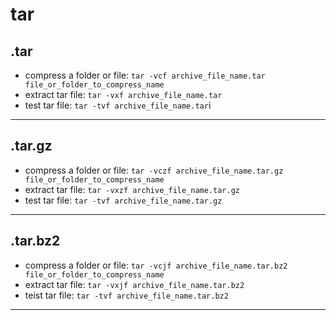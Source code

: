# tar

## .tar
- compress a folder or file: `tar -vcf archive_file_name.tar file_or_folder_to_compress_name`
- extract tar file: `tar -vxf archive_file_name.tar`
- test tar file: `tar -tvf archive_file_name.tar`i
---

## .tar.gz
- compress a folder or file: `tar -vczf archive_file_name.tar.gz file_or_folder_to_compress_name`
- extract tar file: `tar -vxzf archive_file_name.tar.gz`
- test tar file: `tar -tvf archive_file_name.tar.gz`

---
## .tar.bz2
- compress a folder or file: `tar -vcjf archive_file_name.tar.bz2 file_or_folder_to_compress_name`
- extract tar file: `tar -vxjf archive_file_name.tar.bz2`
- teist tar file: `tar -tvf archive_file_name.tar.bz2`

---
